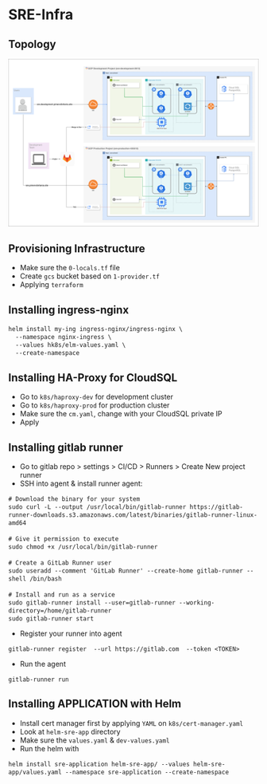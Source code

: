 # SRE-Infra

## Topology
![Topology](sre.svg)

## Provisioning Infrastructure
- Make sure the `0-locals.tf` file
- Create `gcs` bucket based on `1-provider.tf`
- Applying `terraform`

## Installing ingress-nginx
```
helm install my-ing ingress-nginx/ingress-nginx \
  --namespace nginx-ingress \
  --values hk8s/elm-values.yaml \
  --create-namespace
```

## Installing HA-Proxy for CloudSQL
- Go to `k8s/haproxy-dev` for development cluster
- Go to `k8s/haproxy-prod` for production cluster
- Make sure the `cm.yaml`, change with your CloudSQL private IP
- Apply

## Installing gitlab runner
- Go to gitlab repo > settings > CI/CD > Runners > Create New project runner
- SSH into agent & install runner agent:
```
# Download the binary for your system
sudo curl -L --output /usr/local/bin/gitlab-runner https://gitlab-runner-downloads.s3.amazonaws.com/latest/binaries/gitlab-runner-linux-amd64

# Give it permission to execute
sudo chmod +x /usr/local/bin/gitlab-runner

# Create a GitLab Runner user
sudo useradd --comment 'GitLab Runner' --create-home gitlab-runner --shell /bin/bash

# Install and run as a service
sudo gitlab-runner install --user=gitlab-runner --working-directory=/home/gitlab-runner
sudo gitlab-runner start
```
- Register your runner into agent
```
gitlab-runner register  --url https://gitlab.com  --token <TOKEN>
```
- Run the agent
```
gitlab-runner run
```

## Installing APPLICATION with Helm
- Install cert manager first by applying `YAML` on `k8s/cert-manager.yaml`
- Look at `helm-sre-app` directory
- Make sure the `values.yaml` & `dev-values.yaml`
- Run the helm with
```
helm install sre-application helm-sre-app/ --values helm-sre-app/values.yaml --namespace sre-application --create-namespace
```